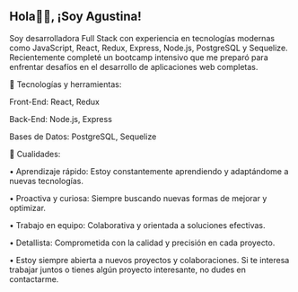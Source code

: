 ## Hola👋🏻, ¡Soy Agustina!

Soy desarrolladora Full Stack con experiencia en tecnologías modernas como JavaScript, React, Redux, Express, Node.js, PostgreSQL y Sequelize. Recientemente completé un bootcamp intensivo que me preparó para enfrentar desafíos en el desarrollo de aplicaciones web completas.

🔧 Tecnologías y herramientas:

Front-End: React, Redux

Back-End: Node.js, Express

Bases de Datos: PostgreSQL, Sequelize

🚀 Cualidades:

• Aprendizaje rápido: Estoy constantemente aprendiendo y adaptándome a nuevas tecnologías.

• Proactiva y curiosa: Siempre buscando nuevas formas de mejorar y optimizar.

• Trabajo en equipo: Colaborativa y orientada a soluciones efectivas.

• Detallista: Comprometida con la calidad y precisión en cada proyecto.

• Estoy siempre abierta a nuevos proyectos y colaboraciones. Si te interesa trabajar juntos o tienes algún proyecto interesante, no dudes en contactarme.

